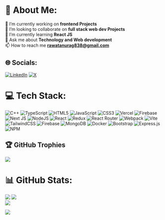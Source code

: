 # 💫 About Me:
🔭 I’m currently working on **frontend Projects**<br>👯 I’m looking to collaborate on **full stack web dev Projects**<br>
🌱 I’m currently learning **React JS**<br>💬 Ask me about **Technology and Web development**<br>
📫 How to reach me **rawatanurag838@gmail.com**

## 🌐 Socials:
[![LinkedIn](https://img.shields.io/badge/LinkedIn-%230077B5.svg?logo=linkedin&logoColor=white)](https://linkedin.com/in/anurag-rawat-0089a3287) [![X](https://img.shields.io/badge/X-black.svg?logo=X&logoColor=white)](https://x.com/@anuragrwt99111) 

# 💻 Tech Stack:

![C++](https://img.shields.io/badge/c++-%2300599C.svg?style=for-the-badge&logo=c%2B%2B&logoColor=white) ![TypeScript](https://img.shields.io/badge/typescript-%23007ACC.svg?style=for-the-badge&logo=typescript&logoColor=white) ![HTML5](https://img.shields.io/badge/html5-%23E34F26.svg?style=for-the-badge&logo=html5&logoColor=white) ![JavaScript](https://img.shields.io/badge/javascript-%23323330.svg?style=for-the-badge&logo=javascript&logoColor=%23F7DF1E) ![CSS3](https://img.shields.io/badge/css3-%231572B6.svg?style=for-the-badge&logo=css3&logoColor=white) ![Vercel](https://img.shields.io/badge/vercel-%23000000.svg?style=for-the-badge&logo=vercel&logoColor=white) ![Firebase](https://img.shields.io/badge/firebase-%23039BE5.svg?style=for-the-badge&logo=firebase) ![Next JS](https://img.shields.io/badge/Next-black?style=for-the-badge&logo=next.js&logoColor=white) ![NodeJS](https://img.shields.io/badge/node.js-6DA55F?style=for-the-badge&logo=node.js&logoColor=white) ![React](https://img.shields.io/badge/react-%2320232a.svg?style=for-the-badge&logo=react&logoColor=%2361DAFB) ![Redux](https://img.shields.io/badge/redux-%23593d88.svg?style=for-the-badge&logo=redux&logoColor=white) ![React Router](https://img.shields.io/badge/React_Router-CA4245?style=for-the-badge&logo=react-router&logoColor=white) ![Webpack](https://img.shields.io/badge/webpack-%238DD6F9.svg?style=for-the-badge&logo=webpack&logoColor=black) ![Vite](https://img.shields.io/badge/vite-%23646CFF.svg?style=for-the-badge&logo=vite&logoColor=white) ![TailwindCSS](https://img.shields.io/badge/tailwindcss-%2338B2AC.svg?style=for-the-badge&logo=tailwind-css&logoColor=white) ![Firebase](https://img.shields.io/badge/Firebase-039BE5?style=for-the-badge&logo=Firebase&logoColor=white) ![MongoDB](https://img.shields.io/badge/MongoDB-%234ea94b.svg?style=for-the-badge&logo=mongodb&logoColor=white) ![Docker](https://img.shields.io/badge/docker-%230db7ed.svg?style=for-the-badge&logo=docker&logoColor=white) ![Bootstrap](https://img.shields.io/badge/bootstrap-%238511FA.svg?style=for-the-badge&logo=bootstrap&logoColor=white) ![Express.js](https://img.shields.io/badge/express.js-%23404d59.svg?style=for-the-badge&logo=express&logoColor=%2361DAFB) ![NPM](https://img.shields.io/badge/NPM-%23CB3837.svg?style=for-the-badge&logo=npm&logoColor=white)


## 🏆 GitHub Trophies
![](https://github-profile-trophy.vercel.app/?username=Anuragrwt9911&theme=monokai&no-frame=false&no-bg=false&margin-w=4)

# 📊 GitHub Stats:
![](https://github-readme-stats.vercel.app/api?username=Anuragrwt9911&theme=dracula&hide_border=false&include_all_commits=false&count_private=false)
![](https://github-readme-streak-stats.herokuapp.com/?user=Anuragrwt9911&theme=dracula&hide_border=false)<br/>
![](https://github-readme-stats.vercel.app/api/top-langs/?username=Anuragrwt9911&theme=dracula&hide_border=false&include_all_commits=false&count_private=false&layout=compact)

[![](https://visitcount.itsvg.in/api?id=Anuragrwt9911&icon=0&color=7)](https://visitcount.itsvg.in)
